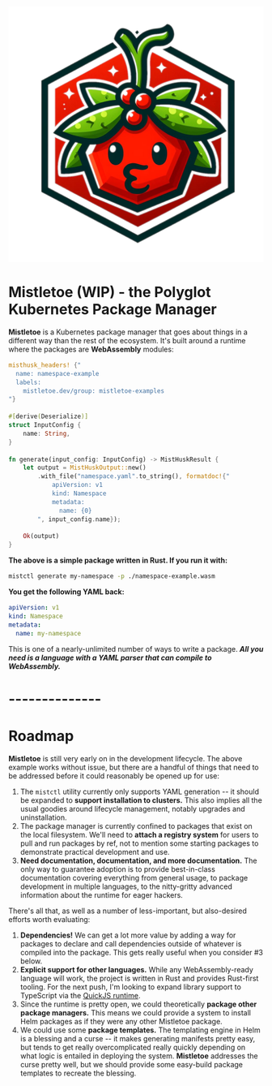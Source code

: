 ![Mistletoe logo](logo.png)

# Mistletoe (WIP) - the Polyglot Kubernetes Package Manager

**Mistletoe** is a Kubernetes package manager that goes about things in a different way than the rest of the
ecosystem. It's built around a runtime where the packages are **WebAssembly** modules:

```rust
misthusk_headers! {"
  name: namespace-example
  labels:
    mistletoe.dev/group: mistletoe-examples
"}

#[derive(Deserialize)]
struct InputConfig {
    name: String,
}

fn generate(input_config: InputConfig) -> MistHuskResult {
    let output = MistHuskOutput::new()
        .with_file("namespace.yaml".to_string(), formatdoc!{"
            apiVersion: v1
            kind: Namespace
            metadata:
              name: {0}
        ", input_config.name});

    Ok(output)
}
```

**The above is a simple package written in Rust.  If you run it with:**

```sh
mistctl generate my-namespace -p ./namespace-example.wasm
```

**You get the following YAML back:**

```yaml
apiVersion: v1
kind: Namespace
metadata:
  name: my-namespace
```

This is one of a nearly-unlimited number of ways to write a package.  ***All you need is a language with a
YAML parser that can compile to WebAssembly.***

# --------------
# Roadmap

**Mistletoe** is still very early on in the development lifecycle.  The above example works without issue, but
there are a handful of things that need to be addressed before it could reasonably be opened up for use:

1. The `mistctl` utility currently only supports YAML generation -- it should be expanded to **support
installation to clusters.**  This also implies all the usual goodies around lifecycle management, notably
upgrades and uninstallation.
2. The package manager is currently confined to packages that exist on the local filesystem.  We'll need to
**attach a registry system** for users to pull and run packages by ref, not to mention some starting packages
to demonstrate practical development and use.
3. **Need documentation, documentation, and more documentation.**  The only way to guarantee adoption is to
provide best-in-class documentation covering everything from general usage, to package development in
multiple languages, to the nitty-gritty advanced information about the runtime for eager hackers.

There's all that, as well as a number of less-important, but also-desired efforts worth evaluating:

1. **Dependencies!**  We can get a lot more value by adding a way for packages to declare and call dependencies
outside of whatever is compiled into the package.  This gets really useful when you consider #3 below.
2. **Explicit support for other languages.**  While any WebAssembly-ready language will work, the project is
written in Rust and provides Rust-first tooling.  For the next push, I'm looking to expand library support to
TypeScript via the [QuickJS runtime](https://bellard.org/quickjs/).
3. Since the runtime is pretty open, we could theoretically **package other package managers.**  This means we
could provide a system to install Helm packages as if they were any other Mistletoe package.
4. We could use some **package templates.**  The templating engine in Helm is a blessing and a curse -- it
makes generating manifests pretty easy, but tends to get really overcomplicated really quickly
depending on what logic is entailed in deploying the system.  **Mistletoe** addresses the curse pretty well,
but we should provide some easy-build package templates to recreate the blessing.
